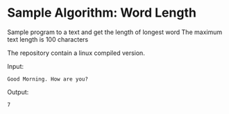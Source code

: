# Sample Algorithm: Word Length

Sample program to a text and get the length of longest word
   The maximum text length is 100 characters

The repository contain a linux compiled version.

Input:

 ``` 
 Good Morning. How are you?
 ```

Output:

 ```
 7
 ```
